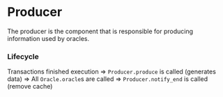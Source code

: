 # Producer

The producer is the component that is responsible for producing information used by oracles.

### Lifecycle

Transactions finished execution
=> `Producer.produce` is called (generates data)
=> All `Oracle.oracle`s are called 
=> `Producer.notify_end` is called (remove cache)
